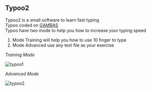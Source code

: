 **Typoo2**
---
Typoo2 is a small software to learn fast typing <br>
Typoo coded on [GAMBAS](https://gambas.sourceforge.net/en/main.html) <br>
Typoo have two mode to help you how to increase your typing speed <br>
1. Mode Training will help you how to use 10 finger to type
2. Mode Advanced use any text file as your exercise 


*Training Mode*

![typoo1](https://github.com/igkn/Typoo2/assets/128300426/25c9567e-fe1b-48c8-ada8-b35b00da631c)


*Advanced Mode*

![typoo2](https://github.com/igkn/Typoo2/assets/128300426/7a62832a-db60-4339-b916-35414765473d)
